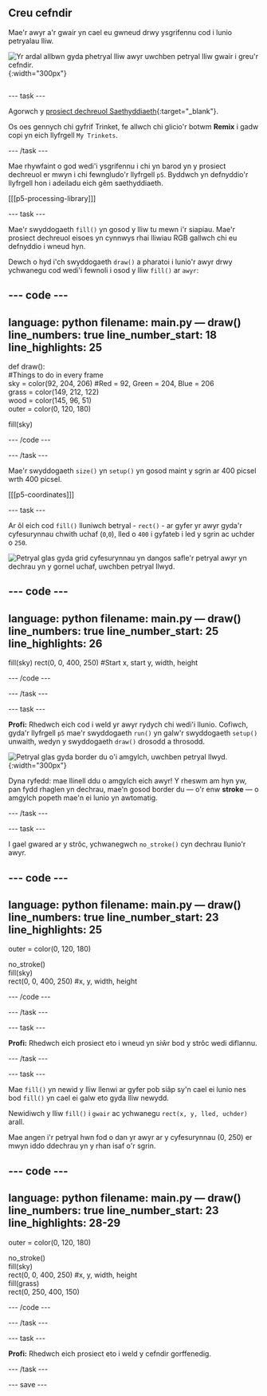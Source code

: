 ## Creu cefndir

<div style="display: flex; flex-wrap: wrap">
<div style="flex-basis: 200px; flex-grow: 1; margin-right: 15px;">
Mae'r awyr a'r gwair yn cael eu gwneud drwy ysgrifennu cod i lunio petryalau lliw.
</div>
<div>

![Yr ardal allbwn gyda phetryal lliw awyr uwchben petryal lliw gwair i greu'r cefndir.](images/background.png){:width="300px"}

</div>
</div>

--- task ---

Agorwch y [prosiect dechreuol Saethyddiaeth](https://trinket.io/python/9973649e5c){:target="_blank"}.

Os oes gennych chi gyfrif Trinket, fe allwch chi glicio'r botwm **Remix** i gadw copi yn eich llyfrgell `My Trinkets`.

--- /task ---

Mae rhywfaint o god wedi'i ysgrifennu i chi yn barod yn y prosiect dechreuol er mwyn i chi fewngludo'r llyfrgell `p5`. Byddwch yn defnyddio'r llyfrgell hon i adeiladu eich gêm saethyddiaeth.

[[[p5-processing-library]]]

--- task ---

Mae'r swyddogaeth `fill()` yn gosod y lliw tu mewn i'r siapiau. Mae'r prosiect dechreuol eisoes yn cynnwys rhai lliwiau RGB gallwch chi eu defnyddio i wneud hyn.

Dewch o hyd i'ch swyddogaeth `draw()` a pharatoi i lunio'r awyr drwy ychwanegu cod wedi'i fewnoli i osod y lliw `fill()` ar `awyr`:

--- code ---
---
language: python filename: main.py — draw() line_numbers: true line_number_start: 18
line_highlights: 25
---

def draw():     
#Things to do in every frame     
sky = color(92, 204, 206) #Red = 92, Green = 204, Blue = 206     
grass = color(149, 212, 122)     
wood = color(145, 96, 51)     
outer = color(0, 120, 180)

  fill(sky)

--- /code ---

--- /task ---

Mae'r swyddogaeth `size()` yn `setup()` yn gosod maint y sgrin ar 400 picsel wrth 400 picsel.

[[[p5-coordinates]]]

--- task ---

Ar ôl eich cod `fill()` lluniwch betryal - `rect()` - ar gyfer yr awyr gyda'r cyfesurynnau chwith uchaf (`0`,`0`), lled o `400` i gyfateb i led y sgrin ac uchder o `250`.

![Petryal glas gyda grid cyfesurynnau yn dangos safle'r petryal awyr yn dechrau yn y gornel uchaf, uwchben petryal llwyd.](images/sky_coords.png)

--- code ---
---
language: python filename: main.py — draw() line_numbers: true line_number_start: 25
line_highlights: 26
---

  fill(sky) rect(0, 0, 400, 250) #Start x, start y, width, height

--- /code ---

--- /task ---

--- task ---

**Profi:** Rhedwch eich cod i weld yr awyr rydych chi wedi'i llunio. Cofiwch, gyda'r llyfrgell `p5` mae'r swyddogaeth `run()` yn galw'r swyddogaeth `setup()` unwaith, wedyn y swyddogaeth `draw()` drosodd a throsodd.

![Petryal glas gyda border du o'i amgylch, uwchben petryal llwyd.](images/sky_stroke.png){:width="300px"}

Dyna ryfedd: mae llinell ddu o amgylch eich awyr! Y rheswm am hyn yw, pan fydd rhaglen yn dechrau, mae'n gosod border du — o'r enw **stroke** — o amgylch popeth mae'n ei lunio yn awtomatig.

--- /task ---

--- task ---

I gael gwared ar y strôc, ychwanegwch `no_stroke()` cyn dechrau llunio'r awyr.

--- code ---
---
language: python filename: main.py — draw() line_numbers: true line_number_start: 23
line_highlights: 25
---

  outer = color(0, 120, 180)

  no_stroke()   
fill(sky)   
rect(0, 0, 400, 250) #x, y, width, height

--- /code ---

--- /task ---

--- task ---

**Profi:** Rhedwch eich prosiect eto i wneud yn siŵr bod y strôc wedi diflannu.

--- /task ---

--- task ---

Mae `fill()` yn newid y lliw llenwi ar gyfer pob siâp sy'n cael ei lunio nes bod `fill()` yn cael ei galw eto gyda lliw newydd.

Newidiwch y lliw `fill()` i `gwair` ac ychwanegu `rect(x, y, lled, uchder)` arall.

Mae angen i'r petryal hwn fod o dan yr awyr ar y cyfesurynnau (0, 250) er mwyn iddo ddechrau yn y rhan isaf o'r sgrin.

--- code ---
---
language: python filename: main.py — draw() line_numbers: true line_number_start: 23
line_highlights: 28-29
---

  outer = color(0, 120, 180)

  no_stroke()     
fill(sky)     
rect(0, 0, 400, 250) #x, y, width, height    
fill(grass)    
rect(0, 250, 400, 150)

--- /code ---

--- /task ---

--- task ---

**Profi:** Rhedwch eich prosiect eto i weld y cefndir gorffenedig.

--- /task ---

--- save ---
